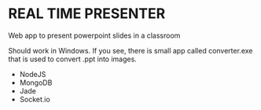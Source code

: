 REAL TIME PRESENTER
===

Web app to present powerpoint slides in a classroom

Should work in Windows. If you see, there is small app called converter.exe 
that is used to convert .ppt into images.

<ul>
  <li>NodeJS</li>
  <li>MongoDB</li>
  <li>Jade</li>
  <li>Socket.io</li>
</ul>
